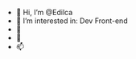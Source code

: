 - 👋 Hi, I’m @Edilca
- 👀 I’m interested in: Dev Front-end
- 🌱 
- 💞️ 
- 📫 

<!---
Edilca/Edilca is a ✨ special ✨ repository because its `README.md` (this file) appears on your GitHub profile.
You can click the Preview link to take a look at your changes.
--->
